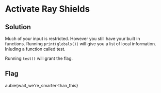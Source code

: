 # Activate Ray Shields

## Solution
Much of your input is restricted. However you still have your built in functions. Running `print(globals())` will give you a list of local information. Inluding a function called test.

Running `test()` will grant the flag.

## Flag
aubie{wait_we're_smarter-than_this}